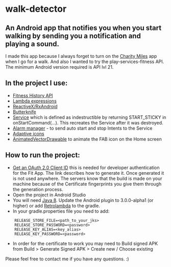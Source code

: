 # walk-detector
## An Android app that notifies you when you start walking by sending you a notification and playing a sound.

I made this app because I always forget to turn on the [Charity Miles](http://www.charitymiles.org/) app when I go for a walk.
And also I wanted to try the play-services-fitness API.
The minimum Android version required is API lvl 21.



## In the project I use:
 - [Fitness History API](https://developers.google.com/fit/android/history)
 - [Lambda expressions](https://docs.oracle.com/javase/tutorial/java/javaOO/lambdaexpressions.html)
 - [ReactiveX/RxAndroid](https://github.com/ReactiveX/RxAndroid)
 - [Butterknife](http://jakewharton.github.io/butterknife/)
 - [Service](https://developer.android.com/guide/components/services.html) which is defined as indestructible by returning START_STICKY in onStartCommand(...). This recreates the Service after it was destroyed.
 - [Alarm manager](https://developer.android.com/training/scheduling/alarms.html) - to send auto start and stop Intents to the Service
 - [Adaptive icons](https://developer.android.com/preview/features/adaptive-icons.html)
 - [AnimatedVectorDrawable](https://developer.android.com/reference/android/graphics/drawable/AnimatedVectorDrawable.html) to animate the FAB icon on the Home screen

## How to run the project:

 - [Get an OAuth 2.0 Client ID](https://developers.google.com/fit/android/get-api-key) this is needed for developer authentication for the Fit App. The link describes how to generate it. Once generated it is not used anywhere. The servers know that the build is made on your machine because of the Certificate fingerprints you give them through the generation process.
 - Open the project in Android Studio
 - You will need [Java 8](https://developer.android.com/studio/write/java8-support.html). Update the Android plugin to 3.0.0-alpha1 (or higher) or add [Retrolambda](https://github.com/evant/gradle-retrolambda) to the gradle.
 - In your gradle.properties file you need to add:
```
    RELEASE_STORE_FILE=<path_to_your_jks>
    RELEASE_STORE_PASSWORD=<password>
    RELEASE_KEY_ALIAS=<key_alias>
    RELEASE_KEY_PASSWORD=<password>
```
 - In order for the certificate to work you may need to Build signed APK from Build > Generate Signed APK > Create new / Choose existing



Please feel free to contact me if you have any questions. :)
